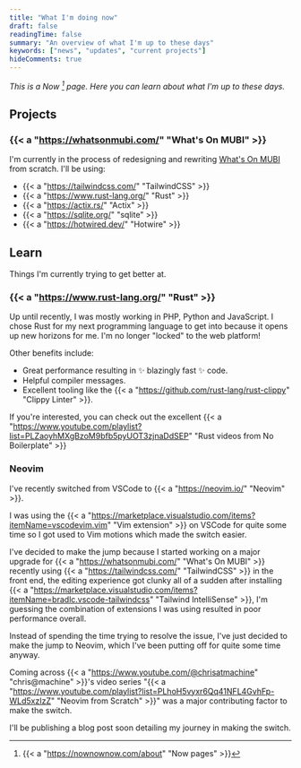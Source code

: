 ```yaml
---
title: "What I'm doing now"
draft: false
readingTime: false
summary: "An overview of what I'm up to these days"
keywords: ["news", "updates", "current projects"]
hideComments: true
---
```


_This is a Now [^1] page. Here you can learn about what I'm up to these days._

## Projects
### {{< a "https://whatsonmubi.com/" "What's On MUBI" >}}
I'm currently in the process of redesigning and rewriting [What's On MUBI](https://whatsonmubi.com/) from
scratch.
I'll be using:
- {{< a "https://tailwindcss.com/" "TailwindCSS" >}}
- {{< a "https://www.rust-lang.org/" "Rust" >}}
- {{< a "https://actix.rs/" "Actix" >}}
- {{< a "https://sqlite.org/" "sqlite" >}}
- {{< a "https://hotwired.dev/" "Hotwire" >}}

## Learn

Things I'm currently trying to get better at.

### {{< a "https://www.rust-lang.org/" "Rust" >}}

Up until recently, I was mostly working in PHP, Python and JavaScript. I chose Rust for my next
programming language to get into because it opens up new horizons for me. I'm no longer "locked" to the web platform!

Other benefits include:

- Great performance resulting in ✨ blazingly fast ✨ code.
- Helpful compiler messages.
- Excellent tooling like the {{< a "https://github.com/rust-lang/rust-clippy" "Clippy Linter" >}}.

If you're interested, you can check out the excellent {{< a "https://www.youtube.com/playlist?list=PLZaoyhMXgBzoM9bfb5pyUOT3zjnaDdSEP" "Rust videos from No Boilerplate" >}}

### Neovim

I've recently switched from VSCode to {{< a "https://neovim.io/" "Neovim" >}}.

I was using the {{< a "https://marketplace.visualstudio.com/items?itemName=vscodevim.vim" "Vim extension" >}} on VSCode for quite some time so I got used
to Vim motions which made the switch easier.

I've decided to make the jump because I started working on a major upgrade for {{< a "https://whatsonmubi.com/" "What's On MUBI" >}} recently using {{< a "https://tailwindcss.com/" "TailwindCSS" >}} in the front end, the editing experience got clunky all of a sudden after
installing {{< a "https://marketplace.visualstudio.com/items?itemName=bradlc.vscode-tailwindcss" "Tailwind IntelliSense" >}}, I'm guessing the combination of extensions I was using resulted in poor performance overall.

Instead of spending the time trying to resolve the issue, I've just decided to make the
jump to Neovim, which I've been putting off for quite some time anyway.

Coming across {{< a "https://www.youtube.com/@chrisatmachine" "chris@machine" >}}'s video series "{{< a "https://www.youtube.com/playlist?list=PLhoH5vyxr6Qq41NFL4GvhFp-WLd5xzIzZ" "Neovim from Scratch" >}}" was a major
contributing factor to make the switch.

I'll be publishing a blog post soon detailing my journey in making the switch.
<!-- You can read more about my experience switching over to Neovim and setting up -->
<!-- in this post: [Switching from VSCode to Neovim](/switching-from-vscode-to-neovim). -->


[^1]: {{< a "https://nownownow.com/about" "Now pages" >}}
